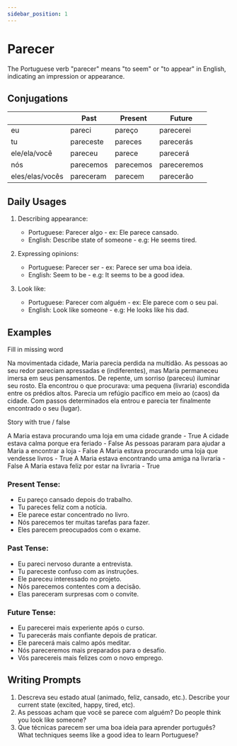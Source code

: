 ```yaml
---
sidebar_position: 1
---
```


# Parecer

The Portuguese verb "parecer" means "to seem" or "to appear" in English, indicating an impression or appearance.

## Conjugations

|                 | Past      | Present   | Future      |
| --------------- | --------- | --------- | ----------- |
| eu              | pareci    | pareço    | parecerei   |
| tu              | pareceste | pareces   | parecerás   |
| ele/ela/você    | pareceu   | parece    | parecerá    |
| nós             | parecemos | parecemos | pareceremos |
| eles/elas/vocês | pareceram | parecem   | parecerão   |

## Daily Usages

1. Describing appearance:

   - Portuguese: Parecer algo - ex: Ele parece cansado.
   - English: Describe state of someone - e.g: He seems tired.

2. Expressing opinions:

   - Portuguese: Parecer ser - ex: Parece ser uma boa ideia.
   - English: Seem to be - e.g: It seems to be a good idea.

3. Look like:

   - Portuguese: Parecer com alguém - ex: Ele parece com o seu pai.
   - English: Look like someone - e.g: He looks like his dad.

## Examples

Fill in missing word

Na movimentada cidade, Maria parecia perdida na multidão. As pessoas ao seu redor pareciam apressadas e (indiferentes), mas Maria permaneceu imersa em seus pensamentos. De repente, um sorriso (pareceu) iluminar seu rosto. Ela encontrou o que procurava: uma pequena (livraria) escondida entre os prédios altos. Parecia um refúgio pacífico em meio ao (caos) da cidade. Com passos determinados ela entrou e parecia ter finalmente encontrado o seu (lugar).

Story with true / false

A Maria estava procurando uma loja em uma cidade grande - True
A cidade estava calma porque era feriado - False
As pessoas pararam para ajudar a Maria a encontrar a loja - False
A Maria estava procurando uma loja que vendesse livros - True
A Maria estava encontrando uma amiga na livraria - False
A Maria estava feliz por estar na livraria - True

### Present Tense:

- Eu pareço cansado depois do trabalho.
- Tu pareces feliz com a notícia.
- Ele parece estar concentrado no livro.
- Nós parecemos ter muitas tarefas para fazer.
- Eles parecem preocupados com o exame.

### Past Tense:

- Eu pareci nervoso durante a entrevista.
- Tu pareceste confuso com as instruções.
- Ele pareceu interessado no projeto.
- Nós parecemos contentes com a decisão.
- Elas pareceram surpresas com o convite.

### Future Tense:

- Eu parecerei mais experiente após o curso.
- Tu parecerás mais confiante depois de praticar.
- Ele parecerá mais calmo após meditar.
- Nós pareceremos mais preparados para o desafio.
- Vós parecereis mais felizes com o novo emprego.

## Writing Prompts

1. Descreva seu estado atual (animado, feliz, cansado, etc.). Describe your current state (excited, happy, tired, etc).
2. As pessoas acham que você se parece com alguém? Do people think you look like someone?
3. Que técnicas parecem ser uma boa ideia para aprender português? What techniques seems like a good idea to learn Portuguese?
